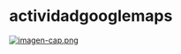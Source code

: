 # actividadgooglemaps
[![imagen-cap.png](https://i.postimg.cc/NMQsh451/imagen-cap.png)](https://postimg.cc/R3b5Kw1F)
